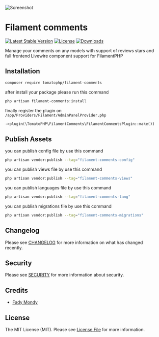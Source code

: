 ![Screenshot](https://raw.githubusercontent.com/tomatophp/filament-comments/master/art/screenshot.jpg)

# Filament comments

[![Latest Stable Version](https://poser.pugx.org/tomatophp/filament-comments/version.svg)](https://packagist.org/packages/tomatophp/filament-comments)
[![License](https://poser.pugx.org/tomatophp/filament-comments/license.svg)](https://packagist.org/packages/tomatophp/filament-comments)
[![Downloads](https://poser.pugx.org/tomatophp/filament-comments/d/total.svg)](https://packagist.org/packages/tomatophp/filament-comments)

Manage your comments on any models with support of reviews stars and full frontend Livewire component support for FilamentPHP

## Installation

```bash
composer require tomatophp/filament-comments
```
after install your package please run this command

```bash
php artisan filament-comments:install
```

finally register the plugin on `/app/Providers/Filament/AdminPanelProvider.php`

```php
->plugin(\TomatoPHP\FilamentComments\FilamentCommentsPlugin::make())
```


## Publish Assets

you can publish config file by use this command

```bash
php artisan vendor:publish --tag="filament-comments-config"
```

you can publish views file by use this command

```bash
php artisan vendor:publish --tag="filament-comments-views"
```

you can publish languages file by use this command

```bash
php artisan vendor:publish --tag="filament-comments-lang"
```

you can publish migrations file by use this command

```bash
php artisan vendor:publish --tag="filament-comments-migrations"
```

## Changelog

Please see [CHANGELOG](CHANGELOG.md) for more information on what has changed recently.

## Security

Please see [SECURITY](SECURITY.md) for more information about security.

## Credits

- [Fady Mondy](mailto:info@3x1.io)

## License

The MIT License (MIT). Please see [License File](LICENSE.md) for more information.
